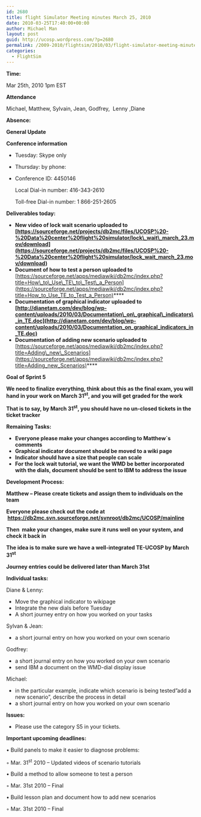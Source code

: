 ```yaml
---
id: 2680
title: flight Simulator Meeting minutes March 25, 2010
date: 2010-03-25T17:40:00+00:00
author: Michael Man
layout: post
guid: http://ucosp.wordpress.com/?p=2680
permalink: /2009-2010/flightsim/2010/03/flight-simulator-meeting-minutes-march-25-2010/
categories:
  - FlightSim
---
```

**Time:**

Mar 25th, 2010 1pm EST

**Attendance**

Michael, Matthew, Sylvain, Jean, Godfrey,  Lenny ,Diane

**Absence:**

**General Update**

**Conference information**

  * Tuesday: Skype only
  * Thursday: by phone:
  * Conference ID: 4450146
  
    Local Dial-in number: 416-343-2610
  
    Toll-free Dial-in number: 1 866-251-2605

**Deliverables today:**

  * **New video of lock wait scenario uploaded to [https://sourceforge.net/projects/db2mc/files/UCOSP%20-%20Data%20center%20flight%20simulator/lock\_wait\_march_23.mov/download](https://sourceforge.net/projects/db2mc/files/UCOSP%20-%20Data%20center%20flight%20simulator/lock_wait_march_23.mov/download)**
  * **Document of how to test a person uploaded to** [https://sourceforge.net/apps/mediawiki/db2mc/index.php?title=How\_to\_Use\_TE\_to\_Test\_a_Person](https://sourceforge.net/apps/mediawiki/db2mc/index.php?title=How_to_Use_TE_to_Test_a_Person)****
  * **Documentation of graphical indicator uploaded to [http://dianetam.com/dev/blog/wp-content/uploads/2010/03/Documentation\_on\_graphical\_indicators\_in_TE.doc](http://dianetam.com/dev/blog/wp-content/uploads/2010/03/Documentation_on_graphical_indicators_in_TE.doc)**
  * **Documentation of adding new scenario uploaded to** [https://sourceforge.net/apps/mediawiki/db2mc/index.php?title=Adding\_new\_Scenarios](https://sourceforge.net/apps/mediawiki/db2mc/index.php?title=Adding_new_Scenarios)****

**Goal of Sprint 5**

**We need to finalize everything, think about this as the final exam, you will hand in your work on March 31<sup>st</sup>, and you will get graded for the work**

**That is to say, by March 31<sup>st</sup>, you should have no un-closed tickets in the ticket tracker**

**Remaining Tasks:**

  * **Everyone please make your changes according to Matthew\`s comments**
  * **Graphical indicator document should be moved to a wiki page**
  * **Indicator should have a size that people can scale**
  * **For the lock wait tutorial, we want the WMD be better incorporated with the dials, document should be sent to IBM to address the issue**

**Development Process:**

**Matthew – Please create tickets and assign them to individuals on the team**

**Everyone please check out the code at  <https://db2mc.svn.sourceforge.net/svnroot/db2mc/UCOSP/mainline>**

**Then  make your changes, make sure it runs well on your system, and check it back in**

**The idea is to make sure we have a well-integrated TE-UCOSP by March 31<sup>st</sup>**

**Journey entries could be delivered later than March 31st**

**Individual tasks:**

Diane & Lenny:

  * Move the graphical indicator to wikipage
  * Integrate the new dials before Tuesday
  * A short journey entry on how you worked on your tasks

Sylvan & Jean:

  * a short journal entry on how you worked on your own scenario

Godfrey:

  * a short journal entry on how you worked on your own scenario
  * send IBM a document on the WMD-dial display issue

Michael:

  * in the particular example, indicate which scenario is being tested&#8221;add a new scenario&#8221;, describe the process in detail
  * a short journal entry on how you worked on your own scenario

**Issues:**

  * Please use the category S5 in your tickets.

**Important upcoming deadlines:**

• Build panels to make it easier to diagnose problems:
  
◦ Mar. 31<sup>st</sup> 2010 &#8211; Updated videos of scenario tutorials
  
• Build a method to allow someone to test a person
  
◦ Mar. 31st 2010 &#8211; Final
  
• Build lesson plan and document how to add new scenarios
  
◦ Mar. 31st 2010 – Final